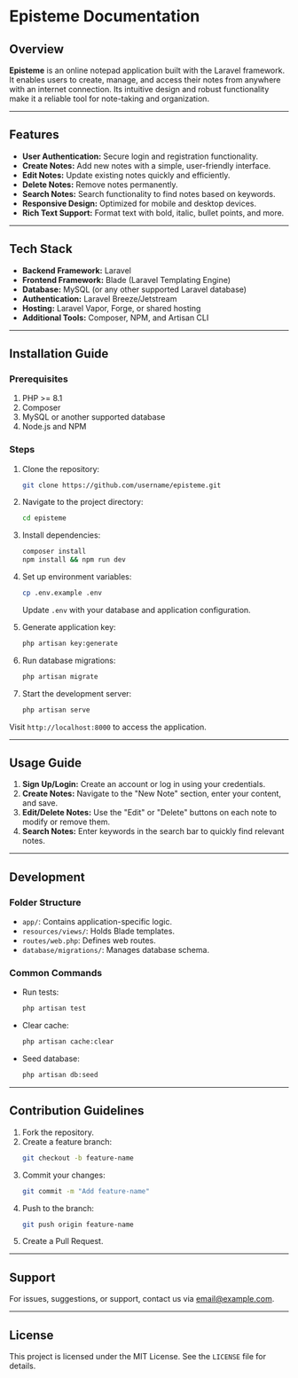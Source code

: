# Episteme Documentation

## Overview
**Episteme** is an online notepad application built with the Laravel framework. It enables users to create, manage, and access their notes from anywhere with an internet connection. Its intuitive design and robust functionality make it a reliable tool for note-taking and organization.

---

## Features
- **User Authentication:** Secure login and registration functionality.
- **Create Notes:** Add new notes with a simple, user-friendly interface.
- **Edit Notes:** Update existing notes quickly and efficiently.
- **Delete Notes:** Remove notes permanently.
- **Search Notes:** Search functionality to find notes based on keywords.
- **Responsive Design:** Optimized for mobile and desktop devices.
- **Rich Text Support:** Format text with bold, italic, bullet points, and more.

---

## Tech Stack
- **Backend Framework:** Laravel
- **Frontend Framework:** Blade (Laravel Templating Engine)
- **Database:** MySQL (or any other supported Laravel database)
- **Authentication:** Laravel Breeze/Jetstream
- **Hosting:** Laravel Vapor, Forge, or shared hosting
- **Additional Tools:** Composer, NPM, and Artisan CLI

---

## Installation Guide
### Prerequisites
1. PHP >= 8.1
2. Composer
3. MySQL or another supported database
4. Node.js and NPM

### Steps
1. Clone the repository:
   ```bash
   git clone https://github.com/username/episteme.git
   ```

2. Navigate to the project directory:
   ```bash
   cd episteme
   ```

3. Install dependencies:
   ```bash
   composer install
   npm install && npm run dev
   ```

4. Set up environment variables:
   ```bash
   cp .env.example .env
   ```
   Update `.env` with your database and application configuration.

5. Generate application key:
   ```bash
   php artisan key:generate
   ```

6. Run database migrations:
   ```bash
   php artisan migrate
   ```

7. Start the development server:
   ```bash
   php artisan serve
   ```

Visit `http://localhost:8000` to access the application.

---

## Usage Guide
1. **Sign Up/Login:** Create an account or log in using your credentials.
2. **Create Notes:** Navigate to the "New Note" section, enter your content, and save.
3. **Edit/Delete Notes:** Use the "Edit" or "Delete" buttons on each note to modify or remove them.
4. **Search Notes:** Enter keywords in the search bar to quickly find relevant notes.

---

## Development
### Folder Structure
- `app/`: Contains application-specific logic.
- `resources/views/`: Holds Blade templates.
- `routes/web.php`: Defines web routes.
- `database/migrations/`: Manages database schema.

### Common Commands
- Run tests:
  ```bash
  php artisan test
  ```
- Clear cache:
  ```bash
  php artisan cache:clear
  ```
- Seed database:
  ```bash
  php artisan db:seed
  ```

---

## Contribution Guidelines
1. Fork the repository.
2. Create a feature branch:
   ```bash
   git checkout -b feature-name
   ```
3. Commit your changes:
   ```bash
   git commit -m "Add feature-name"
   ```
4. Push to the branch:
   ```bash
   git push origin feature-name
   ```
5. Create a Pull Request.

---

## Support
For issues, suggestions, or support, contact us via [email@example.com](mailto:email@example.com).

---

## License
This project is licensed under the MIT License. See the `LICENSE` file for details.

